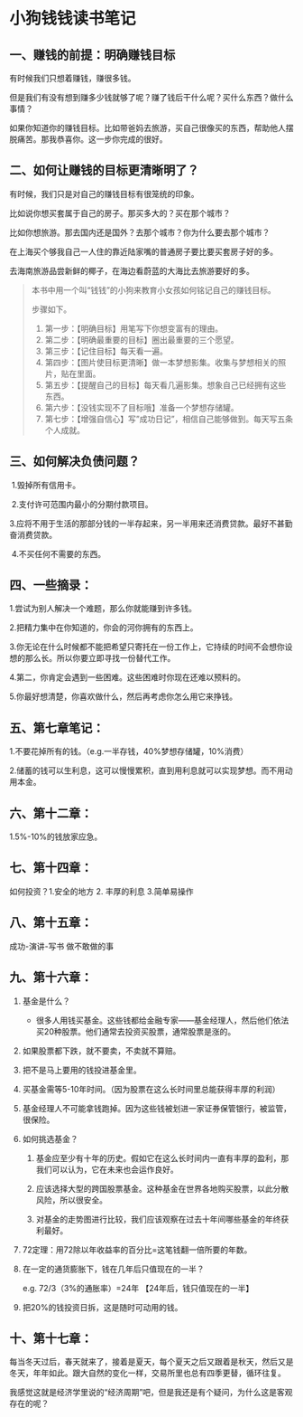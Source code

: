 # 小狗钱钱读书笔记
## 一、赚钱的前提：明确赚钱目标
有时候我们只想着赚钱，赚很多钱。

但是我们有没有想到赚多少钱就够了呢？赚了钱后干什么呢？买什么东西？做什么事情？

如果你知道你的赚钱目标。比如带爸妈去旅游，买自己很像买的东西，帮助他人摆脱痛苦。那我恭喜你。这一步你完成的很好。

## 二、如何让赚钱的目标更清晰明了？
有时候，我们只是对自己的赚钱目标有很笼统的印象。

比如说你想买套属于自己的房子。那买多大的？买在那个城市？

比如你想旅游。那去国内还是国外？去那个城市？你为什么要去那个城市？

在上海买个够我自己一人住的靠近陆家嘴的普通房子要比要买套房子好的多。

去海南旅游品尝新鲜的椰子，在海边看蔚蓝的大海比去旅游要好的多。

> 本书中用一个叫“钱钱”的小狗来教育小女孩如何铭记自己的赚钱目标。
>
> 步骤如下。
>
> 1. 第一步：【明确目标】用笔写下你想变富有的理由。
> 2. 第二步：【明确最重要的目标】圈出最重要的三个愿望。
> 3. 第三步：【记住目标】每天看一遍。
> 4. 第四步：【图片使目标更清晰】做一本梦想影集。收集与梦想相关的照片，贴在里面。
> 5. 第五步：【提醒自己的目标】每天看几遍影集。想象自己已经拥有这些东西。
> 6. 第六步：【没钱实现不了目标哦】准备一个梦想存储罐。
> 7. 第七步：【增强自信心】写”成功日记”，相信自己能够做到。每天写五条个人成就。

## 三、如何解决负债问题？

​	1.毁掉所有信用卡。

​	2.支付许可范围内最小的分期付款项目。

​	3.应将不用于生活的那部分钱的一半存起来，另一半用来还消费贷款。最好不甚勤奋消费贷款。

​	4.不买任何不需要的东西。

## 四、一些摘录：

1.尝试为别人解决一个难题，那么你就能赚到许多钱。

2.把精力集中在你知道的，你会的河你拥有的东西上。

3.你无论在什么时候都不能把希望只寄托在一份工作上，它持续的时间不会想你设想的那么长。所以你要立即寻找一份替代工作。

4.第二，你肯定会遇到一些困难。这些困难时你现在还难以预料的。

5.你最好想清楚，你喜欢做什么，然后再考虑你怎么用它来挣钱。

## 五、第七章笔记：

1.不要花掉所有的钱。（e.g.一半存钱，40%梦想存储罐，10%消费）

2.储蓄的钱可以生利息，这可以慢慢累积，直到用利息就可以实现梦想。而不用动用本金。

## 六、第十二章：

1.5%-10%的钱放家应急。

## 七、第十四章：

如何投资？1.安全的地方 2. 丰厚的利息 3.简单易操作

## 八、第十五章：

成功-演讲-写书 做不敢做的事

## 九、第十六章：

1. 基金是什么？
   - 很多人用钱买基金。这些钱都给金融专家——基金经理人，然后他们依法买20种股票。他们通常去投资买股票，通常股票是涨的。

2. 如果股票都下跌，就不要卖，不卖就不算赔。

3. 把不是马上要用的钱投进基金里。

4. 买基金需等5-10年时间。（因为股票在这么长时间里总能获得丰厚的利润）

5. 基金经理人不可能拿钱跑掉。因为这些钱被划进一家证券保管银行，被监管，很保险。

6. 如何挑选基金？

   1. 基金应至少有十年的历史。假如它在这么长时间内一直有丰厚的盈利，那我们可以认为，它在未来也会运作良好。

   2. 应该选择大型的跨国股票基金。这种基金在世界各地购买股票，以此分散风险，所以很安全。

   3. 对基金的走势图进行比较，我们应该观察在过去十年间哪些基金的年终获利最好。

7. 72定理：用72除以年收益率的百分比=这笔钱翻一倍所要的年数。

8. 在一定的通货膨胀下，钱在几年后只值现在的一半？

   e.g. 72/3（3%的通胀率）=24年 【24年后，钱只值现在的一半】

9. 把20%的钱投资日拆，这是随时可动用的钱。

## 十、第十七章：

每当冬天过后，春天就来了，接着是夏天，每个夏天之后又跟着是秋天，然后又是冬天，年年如此。跟大自然的变化一样，交易所里也总有四季更替，循环往复。

我感觉这就是经济学里说的“经济周期”吧，但是我还是有个疑问，为什么这是客观存在的呢？
